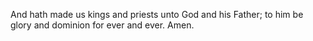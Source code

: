 And hath made us kings and priests unto God and his Father; to him be glory and dominion for ever and ever. Amen.
